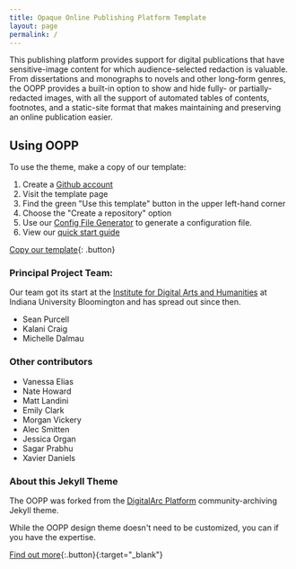 ```yaml
---
title: Opaque Online Publishing Platform Template
layout: page
permalink: /
---
```


This publishing platform provides support for digital publications that have sensitive-image content for which audience-selected redaction is valuable. From dissertations and monographs to novels and other long-form genres, the OOPP provides a built-in option to show and hide fully- or partially-redacted images, with all the support of automated tables of contents, footnotes, and a static-site format that makes maintaining and preserving an online publication easier.


## Using OOPP

To use the theme, make a copy of our template:
1. Create a [Github account](https://www.github.com/signup)
1. Visit the template page
1. Find the green "Use this template" button in the upper left-hand corner
1. Choose the "Create a repository" option
1. Use our [Config File Generator](https://opaquepublisher.github.io/MakeConfigFile/) to generate a configuration file.
1. View our [quick start guide](https://opaquepublisher.github.io/documentation/)

[Copy our template](https://github.com/OpaquePublisher/template){: .button}

### Principal Project Team:

Our team got its start at the [Institute for Digital Arts and Humanities](https://idah.indiana.edu/) at Indiana University Bloomington and has spread out since then.

- Sean Purcell
- Kalani Craig
- Michelle Dalmau


### Other contributors
- Vanessa Elias
- Nate Howard
- Matt Landini
- Emily Clark
- Morgan Vickery
- Alec Smitten
- Jessica Organ
- Sagar Prabhu
- Xavier Daniels

### About this Jekyll Theme
The OOPP was forked from the [DigitalArc Platform](https://digitalarcplatform.github.io) community-archiving Jekyll theme.

While the OOPP design theme doesn't need to be customized, you can if you have the expertise.

[Find out more](https://digitalarcplatform.github.io/documentation/docs/publishSite/customizing/){:.button}{:target="_blank"}
